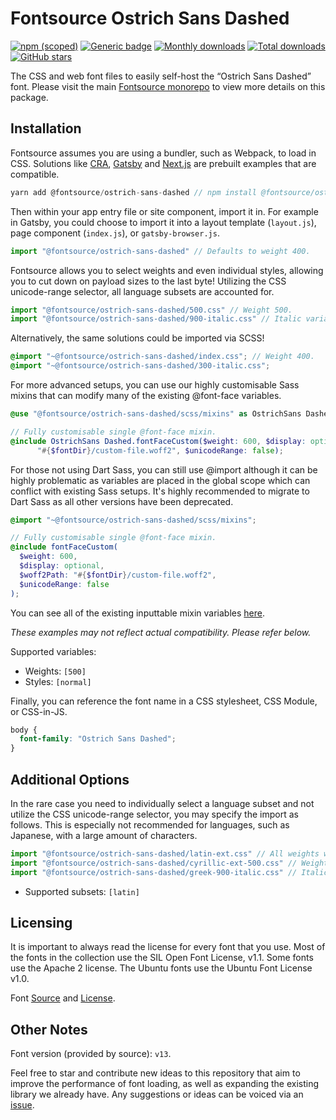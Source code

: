 # Fontsource Ostrich Sans Dashed

[![npm (scoped)](https://img.shields.io/npm/v/@fontsource/ostrich-sans-dashed?color=brightgreen)](https://www.npmjs.com/package/@fontsource/ostrich-sans-dashed) [![Generic badge](https://img.shields.io/badge/fontsource-passing-brightgreen)](https://github.com/fontsource/fontsource) [![Monthly downloads](https://badgen.net/npm/dm/@fontsource/ostrich-sans-dashed)](https://github.com/fontsource/fontsource) [![Total downloads](https://badgen.net/npm/dt/@fontsource/ostrich-sans-dashed)](https://github.com/fontsource/fontsource) [![GitHub stars](https://img.shields.io/github/stars/fontsource/fontsource.svg?style=social&label=Star)](https://github.com/fontsource/fontsource/stargazers)

The CSS and web font files to easily self-host the “Ostrich Sans Dashed” font. Please visit the main [Fontsource monorepo](https://github.com/fontsource/fontsource) to view more details on this package.

## Installation

Fontsource assumes you are using a bundler, such as Webpack, to load in CSS. Solutions like [CRA](https://create-react-app.dev/), [Gatsby](https://www.gatsbyjs.org/) and [Next.js](https://nextjs.org/) are prebuilt examples that are compatible.

```javascript
yarn add @fontsource/ostrich-sans-dashed // npm install @fontsource/ostrich-sans-dashed
```

Then within your app entry file or site component, import it in. For example in Gatsby, you could choose to import it into a layout template (`layout.js`), page component (`index.js`), or `gatsby-browser.js`.

```javascript
import "@fontsource/ostrich-sans-dashed" // Defaults to weight 400.
```

Fontsource allows you to select weights and even individual styles, allowing you to cut down on payload sizes to the last byte! Utilizing the CSS unicode-range selector, all language subsets are accounted for.

```javascript
import "@fontsource/ostrich-sans-dashed/500.css" // Weight 500.
import "@fontsource/ostrich-sans-dashed/900-italic.css" // Italic variant.
```

Alternatively, the same solutions could be imported via SCSS!

```scss
@import "~@fontsource/ostrich-sans-dashed/index.css"; // Weight 400.
@import "~@fontsource/ostrich-sans-dashed/300-italic.css";
```

For more advanced setups, you can use our highly customisable Sass mixins that can modify many of the existing @font-face variables.

```scss
@use "@fontsource/ostrich-sans-dashed/scss/mixins" as OstrichSans Dashed;

// Fully customisable single @font-face mixin.
@include OstrichSans Dashed.fontFaceCustom($weight: 600, $display: optional, $woff2Path:
      "#{$fontDir}/custom-file.woff2", $unicodeRange: false);
```

For those not using Dart Sass, you can still use @import although it can be highly problematic as variables are placed in the global scope which can conflict with existing Sass setups. It's highly recommended to migrate to Dart Sass as all other versions have been deprecated.

```scss
@import "~@fontsource/ostrich-sans-dashed/scss/mixins";

// Fully customisable single @font-face mixin.
@include fontFaceCustom(
  $weight: 600,
  $display: optional,
  $woff2Path: "#{$fontDir}/custom-file.woff2",
  $unicodeRange: false
);
```

You can see all of the existing inputtable mixin variables [here](https://github.com/fontsource/fontsource/tree/master/packages/ostrich-sans-dashed/scss/mixins.scss).

_These examples may not reflect actual compatibility. Please refer below._

Supported variables:

- Weights: `[500]`
- Styles: `[normal]`

Finally, you can reference the font name in a CSS stylesheet, CSS Module, or CSS-in-JS.

```css
body {
  font-family: "Ostrich Sans Dashed";
}
```

## Additional Options

In the rare case you need to individually select a language subset and not utilize the CSS unicode-range selector, you may specify the import as follows. This is especially not recommended for languages, such as Japanese, with a large amount of characters.

```javascript
import "@fontsource/ostrich-sans-dashed/latin-ext.css" // All weights with normal style included.
import "@fontsource/ostrich-sans-dashed/cyrillic-ext-500.css" // Weight 500 with normal style.
import "@fontsource/ostrich-sans-dashed/greek-900-italic.css" // Italic variant.
```

- Supported subsets: `[latin]`

## Licensing

It is important to always read the license for every font that you use.
Most of the fonts in the collection use the SIL Open Font License, v1.1. Some fonts use the Apache 2 license. The Ubuntu fonts use the Ubuntu Font License v1.0.

Font [Source](https://github.com/theleagueof/ostrich-sans) and [License](https://github.com/theleagueof/ostrich-sans/blob/master/Open%20Font%20License.markdown).

## Other Notes

Font version (provided by source): `v13`.

Feel free to star and contribute new ideas to this repository that aim to improve the performance of font loading, as well as expanding the existing library we already have. Any suggestions or ideas can be voiced via an [issue](https://github.com/fontsource/fontsource/issues).
